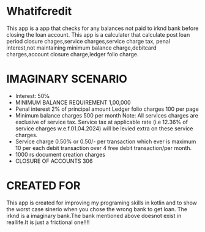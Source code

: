 # Whatifcredit 
This app is a app that checks for any balances not paid to irknd bank before closing the loan account.
This app is a calculater that calculate post loan period closure chages,service charges,service charge tax,
penal interest,not maintaining minimum balance charge,debitcard charges,account closure charge,ledger folio charge.
# IMAGINARY SCENARIO
- Interest: 50℅
- MINIMUM BALANCE REQUIREMENT 1,00,000
- Penal interest 2% of principal amount
Ledger folio charges 100 per page
- Minimum balance charges 500 per month
Note: All services charges are exclusive of service tax. Service tax at applicable rate (i.e 12.36% of service charges w.e.f.01.04.2024) will be levied extra on these service charges.
- Service charge 0.50% or 0.50/- per transaction which ever is maximum
10 per each debit transaction over 4 free debit transaction/per month.
- 1000 rs document creation charges
- CLOSURE OF ACCOUNTS 306

# CREATED FOR
This app is created for improving my programing skills in kotlin and to show the worst case sinerio when you chose the wrong bank to get loan.
The irknd is a imaginary bank.The bank mentioned above doesnot exist in reallife.It is just a frictional one!!!!
